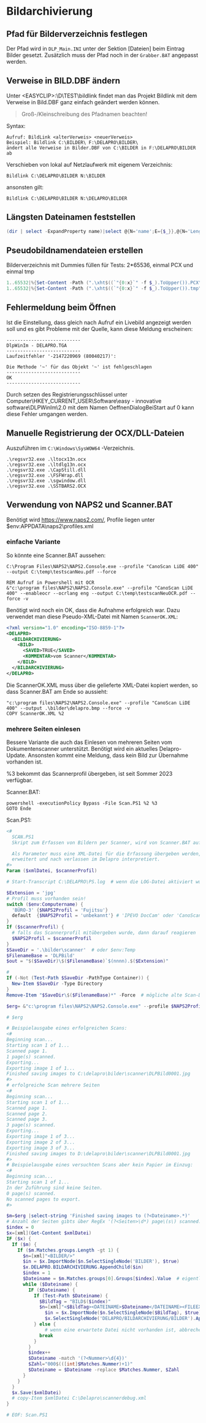 # Bildarchivierung

## Pfad für Bilderverzeichnis festlegen

Der Pfad wird in <Code>DLP_Main.INI</Code> unter der Sektion \[Dateien\] beim Eintrag Bilder gesetzt. Zusätzlich muss der Pfad noch in der <Code>Grabber.BAT</Code> angepasst werden.

## Verweise in BILD.DBF ändern

Unter \<EASYCLIP\>:\D\TEST\bildlink findet man das Projekt Bildlink mit dem Verweise in Bild.DBF ganz einfach geändert werden können.

> Groß-/Kleinschreibung des Pfadnamen beachten!

Syntax:
```CMD
Aufruf: BildLink <alterVerweis> <neuerVerweis>
Beispiel: Bildlink C:\BILDER\ F:\DELAPRO\BILDER\
ändert alle Verweise in Bilder.DBF von C:\BILDER in F:\DELAPRO\BILDER ab
```

Verschieben von lokal auf Netzlaufwerk mit eigenem Verzeichnis:

<Code>Bildlink C:\DELAPRO\BILDER N:\BILDER</Code>

ansonsten gilt:

<Code>Bildlink C:\DELAPRO\BILDER N:\DELAPRO\BILDER</Code>

## Längsten Dateinamen feststellen

```Powershell
(dir | select -ExpandProperty name)|select @{N='name';E={$_}},@{N='Length';E={$_.length}}|Sort length | select -Last 5
```

## Pseudobildnamendateien erstellen

Bilderverzeichnis mit Dummies füllen für Tests:
2\*65536, einmal PCX und einmal tmp
```Powershell
1..65532|%{Set-Content -Path (".\xht$((`"{0:x}`" -f $_).ToUpper()).PCX") -Value "$_"}
1..65532|%{Set-Content -Path (".\xht$((`"{0:x}`" -f $_).ToUpper()).tmp") -Value "$_"}
``` 

## Fehlermeldung beim Öffnen

Ist die Einstellung, dass gleich nach Aufruf ein Livebild angezeigt werden soll und es gibt Probleme mit der Quelle, kann diese Meldung erscheinen:

```
---------------------------
DlpWinIm - DELAPRO.TGA
---------------------------
Laufzeitfehler '-2147220969 (80040217)':

Die Methode '~' für das Objekt '~' ist fehlgeschlagen
---------------------------
OK   
---------------------------
```

Durch setzen des Registrierungsschlüssel unter Computer\HKEY_CURRENT_USER\Software\easy - innovative software\DLPWinIm\2.0 mit dem Namen OeffnenDialogBeiStart auf 0 kann diese Fehler umgangen werden.

## Manuelle Registrierung der OCX/DLL-Dateien

Auszuführen im <Code>C:\Windows\SysWOW64</Code> -Verzeichnis.
```
.\regsvr32.exe .\ltocx13n.ocx
.\regsvr32.exe .\ltdlg13n.ocx
.\regsvr32.exe .\CapStill.dll
.\regsvr32.exe .\FSFWrap.dll
.\regsvr32.exe .\sgwindow.dll
.\regsvr32.exe .\SSTBARS2.OCX
```

## Verwendung von NAPS2 und Scanner.BAT

Benötigt wird https://www.naps2.com/, Profile liegen unter $env:APPDATA\naps2\profiles.xml

### einfache Variante

So könnte eine Scanner.BAT aussehen:
```
C:\Program Files\NAPS2\NAPS2.Console.exe --profile "CanoScan LiDE 400" --output C:\temp\testscanNeu.pdf --force

REM Aufruf in Powershell mit OCR
&"c:\program files\NAPS2\NAPS2.Console.exe" --profile "CanoScan LiDE 400" --enableocr --ocrlang eng --output C:\temp\testscanNeuOCR.pdf --force -v
```

Benötigt wird noch ein OK, dass die Aufnahme erfolgreich war. Dazu verwendet man diese Pseudo-XML-Datei mit Namen <Code>ScannerOK.XML</Code>:

```XML
<?xml version="1.0" encoding="ISO-8859-1"?>
<DELAPRO>
  <BILDARCHIVIERUNG>
    <BILD>
      <SAVED>TRUE</SAVED>
      <KOMMENTAR>vom Scanner</KOMMENTAR>
    </BILD>
  </BILDARCHIVIERUNG>
</DELAPRO>
```

Die ScannerOK.XML muss über die gelieferte XML-Datei kopiert werden, so dass Scanner.BAT am Ende so aussieht:
```
"c:\program files\NAPS2\NAPS2.Console.exe" --profile "CanoScan LiDE 400" --output .\bilder\delapro.bmp --force -v
COPY ScannerOK.XML %2
```

### mehrere Seiten einlesen

Bessere Variante die auch das Einlesen von mehreren Seiten vom Dokumentenscanner unterstützt. Benötigt wird ein aktuelles Delapro-Update. Ansonsten kommt eine Meldung, dass kein Bild zur Übernahme vorhanden ist.

%3 bekommt das Scannerprofil übergeben, ist seit Sommer 2023 verfügbar.

Scanner.BAT:
```
powershell -executionPolicy Bypass -File Scan.PS1 %2 %3
GOTO Ende
```

Scan.PS1:
```Powershell
<#
  SCAN.PS1
  Skript zum Erfassen von Bildern per Scanner, wird von Scanner.BAT aufgerufen

  Als Parameter muss eine XML-Datei für die Erfassung übergeben werden, diese XML-Datei wird auch mit den erfassten Bildern
  erweitert und nach verlassen im Delapro interpretiert.
#>
Param ($xmlDatei, $scannerProfil)

# Start-Transcript C:\DELAPRO\PS.log  # wenn die LOG-Datei aktiviert wurde aber nicht existiert dann gibt es einen Syntaxfehler im Skript!

$Extension = 'jpg'
# Profil muss vorhanden sein!
switch ($env:Computername) {
  'BÜRO-3' {$NAPS2Profil = 'Fujitsu'}
  default  {$NAPS2Profil = 'unbekannt'} # 'IPEVO DocCam' oder 'CanoScan LiDE 400'
}
If ($scannerProfil) {
  # falls das Scannerprofil mitübergeben wurde, dann darauf reagieren
  $NAPS2Profil = $scannerProfil
}
$SaveDir = '.\bilder\scanner'  # oder $env:Temp
$FilenameBase = 'DLPBild'
$out = "$($SaveDir)\$($FilenameBase)`$(nnnn).$($Extension)"

#
If (-Not (Test-Path $SaveDir -PathType Container)) {
  New-Item $SaveDir -Type Directory
}
Remove-Item "$SaveDir\$($FilenameBase)*" -Force  # mögliche alte Scan-Dateien entfernen

$erg= &"c:\program files\NAPS2\NAPS2.Console.exe" --profile $NAPS2Profil --splitscans --output $out --force -v

# $erg

# Beispielausgabe eines erfolgreichen Scans:
<#
Beginning scan...
Starting scan 1 of 1...
Scanned page 1.
1 page(s) scanned.
Exporting...
Exporting image 1 of 1...
Finished saving images to C:\delapro\bilder\scanner\DLPBild0001.jpg
#>
# erfolgreiche Scan mehrere Seiten
<#
Beginning scan...
Starting scan 1 of 1...
Scanned page 1.
Scanned page 2.
Scanned page 3.
3 page(s) scanned.
Exporting...
Exporting image 1 of 3...
Exporting image 2 of 3...
Exporting image 3 of 3...
Finished saving images to D:\delapro\bilder\scanner\DLPBild0001.jpg
#>
# Beispielausgabe eines versuchten Scans aber kein Papier im Einzug:
<#
Beginning scan...
Starting scan 1 of 1...
In der Zuführung sind keine Seiten.
0 page(s) scanned.
No scanned pages to export.
#>

$m=$erg |select-string 'Finished saving images to (?<Dateiname>.*)'
# Anzahl der Seiten gibts über RegEx '(?<Seiten>\d*) page\(s\) scanned.'
$index = 0
$x=[xml](Get-Content $xmlDatei)
IF ($x) {
  If ($m) {
    If ($m.Matches.groups.Length -gt 1) {
      $n=[xml]"<BILDER/>"
      $in = $x.ImportNode($n.SelectSingleNode('BILDER'), $true)
      $x.DELAPRO.BILDARCHIVIERUNG.AppendChild($in)	
      $index = 1
      $Dateiname = $m.Matches.groups[0].Groups[$index].Value  # eigentlich Blödsinn, denn der Dateiname kann auch anders ermittelt werden
      while ($Dateiname) {
        IF ($Dateiname) {
          If (Test-Path $Dateiname) {
            $BildTag = "BILD$($index)"
            $n=[xml]"<$BildTag><DATEINAME>$Dateiname</DATEINAME><FILEEXTENSION>$Extension</FILEEXTENSION></$BildTag>"
              $in = $x.ImportNode($n.SelectSingleNode($BildTag), $true)
              $x.SelectSingleNode('DELAPRO/BILDARCHIVIERUNG/BILDER').AppendChild($in)
          } else {
              # wenn eine erwartete Datei nicht vorhanden ist, abbrechen
            break
          }
        }
        $index++
        $Dateiname -match '(?<Nummer>\d{4})'
        $Zahl="000$(([int]$Matches.Nummer)+1)"
        $Dateiname = $Dateiname -replace $Matches.Nummer, $Zahl
      }
    }
  }
  $x.Save($xmlDatei)
  # copy-Item $xmlDatei C:\Delapro\scannerdebug.xml
}

# EOF: Scan.PS1
``` 
